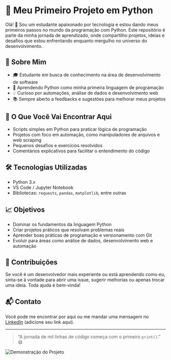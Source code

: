 # 🚀 Meu Primeiro Projeto em Python

Olá! 👋 Sou um estudante apaixonado por tecnologia e estou dando meus primeiros passos no mundo da programação com Python. Este repositório é parte da minha jornada de aprendizado, onde compartilho projetos, ideias e desafios que estou enfrentando enquanto mergulho no universo do desenvolvimento.

## 🧠 Sobre Mim

- 🎓 Estudante em busca de conhecimento na área de desenvolvimento de software
- 🐍 Aprendendo Python como minha primeira linguagem de programação
- 💡 Curioso por automações, análise de dados e desenvolvimento web
- 📚 Sempre aberto a feedbacks e sugestões para melhorar meus projetos

## 📂 O Que Você Vai Encontrar Aqui

- Scripts simples em Python para praticar lógica de programação
- Projetos com foco em automação, como manipuladores de arquivos e web scraping
- Pequenos desafios e exercícios resolvidos
- Comentários explicativos para facilitar o entendimento do código

## 🛠️ Tecnologias Utilizadas

- Python 3.x
- VS Code / Jupyter Notebook
- Bibliotecas: `requests`, `pandas`, `matplotlib`, entre outras

## 📈 Objetivos

- Dominar os fundamentos da linguagem Python
- Criar projetos práticos que resolvam problemas reais
- Aprender boas práticas de programação e versionamento com Git
- Evoluir para áreas como análise de dados, desenvolvimento web e automação

## 🤝 Contribuições

Se você é um desenvolvedor mais experiente ou está aprendendo como eu, sinta-se à vontade para abrir uma issue, sugerir melhorias ou apenas trocar uma ideia. Toda ajuda é bem-vinda!

## 📬 Contato

Você pode me encontrar por aqui ou me mandar uma mensagem no [LinkedIn](https://www.linkedin.com) (adicione seu link aqui).

---

> “A jornada de mil linhas de código começa com o primeiro `print()`.” 😄


![Demonstração do Projeto](https://media.giphy.com/media/3o7aD2saalBwwftBIY/giphy.gif)







